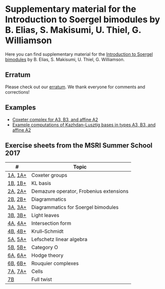 # Supplementary material for the Introduction to Soergel bimodules by B. Elias, S. Makisumi, U. Thiel, G. Williamson

Here you can find supplementary material for the [Introduction to Soergel bimodules](https://www.springer.com/gp/book/9783030488253) by B. Elias, S. Makisumi, U. Thiel, G. Williamson.

## Erratum

Please check out our [erratum](https://github.com/ulthiel/soergelbook/raw/master/erratum.pdf). We thank everyone for comments and corrections!

## Examples

* [Coxeter complex for A3, B3, and affine A2](https://raw.githubusercontent.com/ulthiel/soergelbook/master/Examples/coxetercomplex.pdf)
* [Example computations of Kazhdan–Lusztig bases in types A3, B3, and affine A2](https://raw.githubusercontent.com/ulthiel/soergelbook/master/Examples/klexamples.pdf)

## Exercise sheets from the MSRI Summer School 2017

| # | Topic |
|----|-------|
|[1A](https://raw.githubusercontent.com/ulthiel/soergelbook/master/Exercises/Exercises-1-1a-basic_v2.pdf), [1A+](https://raw.githubusercontent.com/ulthiel/soergelbook/master/Exercises/Exercises-1-1a-supplement.pdf) | Coxeter groups |
|[1B](https://raw.githubusercontent.com/ulthiel/soergelbook/master/Exercises/Exercises-1-1b-basic_v2.pdf), [1B+](https://raw.githubusercontent.com/ulthiel/soergelbook/master/Exercises/Exercises-1-1b-supplement.pdf) | KL basis    |
|[2A](https://raw.githubusercontent.com/ulthiel/soergelbook/master/Exercises/Exercises-1-2a-basic.pdf), [2A+](https://raw.githubusercontent.com/ulthiel/soergelbook/master/Exercises/Exercises-1-2a-supplement.pdf) | Demazure operator, Frobenius extensions |
| [2B](https://raw.githubusercontent.com/ulthiel/soergelbook/master/Exercises/Exercises-1-2b-basic.pdf), [2B+](https://raw.githubusercontent.com/ulthiel/soergelbook/master/Exercises/Exercises-1-2b-supplement.pdf) | Diagrammatics  |
| [3A](https://raw.githubusercontent.com/ulthiel/soergelbook/master/Exercises/Exercises-1-3a-basic.pdf), [3A+](https://raw.githubusercontent.com/ulthiel/soergelbook/master/Exercises/Exercises-1-3a-supplement.pdf) | Diagrammatics for Soergel bimodules |
| [3B](https://raw.githubusercontent.com/ulthiel/soergelbook/master/Exercises/Exercises-1-3b-basic.pdf), [3B+](https://raw.githubusercontent.com/ulthiel/soergelbook/master/Exercises/Exercises-1-3b-supplement.pdf) | Light leaves |
| [4A](https://raw.githubusercontent.com/ulthiel/soergelbook/master/Exercises/Exercises-1-4a-basic.pdf), [4A+](https://raw.githubusercontent.com/ulthiel/soergelbook/master/Exercises/Exercises-1-4a-supplement.pdf) | Intersection form |
| [4B](https://raw.githubusercontent.com/ulthiel/soergelbook/master/Exercises/Exercises-1-4b-basic.pdf), [4B+](https://raw.githubusercontent.com/ulthiel/soergelbook/master/Exercises/Exercises-1-4b-supplement.pdf) | Krull–Schmidt |
| [5A](https://raw.githubusercontent.com/ulthiel/soergelbook/master/Exercises/Exercises-1-5a-basic.pdf), [5A+](https://raw.githubusercontent.com/ulthiel/soergelbook/master/Exercises/Exercises-1-5a-supplement.pdf) | Lefschetz linear algebra |
| [5B](https://raw.githubusercontent.com/ulthiel/soergelbook/master/Exercises/Exercises-1-5b-basic.pdf), [5B+](https://raw.githubusercontent.com/ulthiel/soergelbook/master/Exercises/Exercises-1-5b-supplement.pdf) | Category O |
| [6A](https://raw.githubusercontent.com/ulthiel/soergelbook/master/Exercises/Exercises-2-1a-basic.pdf), [6A+](https://raw.githubusercontent.com/ulthiel/soergelbook/master/Exercises/Exercises-2-1a-supplement.pdf) | Hodge theory |
| [6B](https://raw.githubusercontent.com/ulthiel/soergelbook/master/Exercises/Exercises-2-1b-basic.pdf), [6B+](https://raw.githubusercontent.com/ulthiel/soergelbook/master/Exercises/Exercises-2-1b-supplement.pdf) | Rouquier complexes |
| [7A](https://raw.githubusercontent.com/ulthiel/soergelbook/master/Exercises/Exercises-2-3a-basic.pdf), [7A+](https://raw.githubusercontent.com/ulthiel/soergelbook/master/Exercises/Exercises-2-3a-supplement.pdf) | Cells |
| [7B](https://raw.githubusercontent.com/ulthiel/soergelbook/master/Exercises/Exercises-2-3b-basic.pdf) | Full twist |
